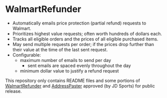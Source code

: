# WalmartRefunder

* Automatically emails price protection (partial refund) requests to Walmart.
* Prioritizes highest value requests; often worth hundreds of dollars each.
* Tracks all eligible orders and the prices of all eligible purchased items.
* May send multiple requests per order; if the prices drop further than their value at the time of the last sent request.
* Configurable:
  * maximum number of emails to send per day
    * sent emails are spaced evenly throughout the day
  * minimum dollar value to justify a refund request

This repository only contains README files and some portions of [WalmartRefunder](https://github.com/Patricol/JDSports-public/tree/master/WalmartRefunder#walmartrefunder) and [AddressPaster](https://github.com/Patricol/JDSports-public/tree/master/AddressPaster#address-paster) approved (by JD Sports) for public release.
